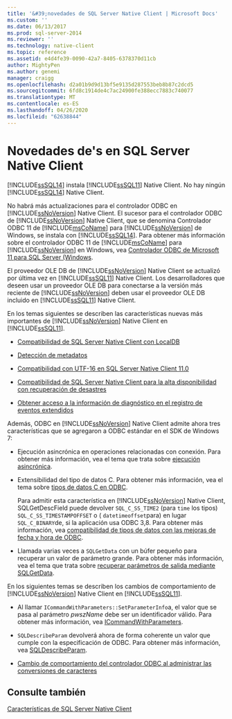 ```yaml
---
title: '&#39;novedades de SQL Server Native Client | Microsoft Docs'
ms.custom: ''
ms.date: 06/13/2017
ms.prod: sql-server-2014
ms.reviewer: ''
ms.technology: native-client
ms.topic: reference
ms.assetid: e4d4fe39-0090-42a7-8405-6378370d11cb
author: MightyPen
ms.author: genemi
manager: craigg
ms.openlocfilehash: d2a01b9d9d13bf5e9135d287553beb8b87c2dcd5
ms.sourcegitcommit: 6fd8c1914de4c7ac24900fe388ecc7883c740077
ms.translationtype: MT
ms.contentlocale: es-ES
ms.lasthandoff: 04/26/2020
ms.locfileid: "62638844"
---
```

# <a name="what39s-new-in-sql-server-native-client"></a>Novedades de&#39;s en SQL Server Native Client
  [!INCLUDE[ssSQL14](../../includes/sssql14-md.md)] instala [!INCLUDE[ssSQL11](../../includes/sssql11-md.md)] Native Client. No hay ningún [!INCLUDE[ssSQL14](../../includes/sssql14-md.md)] Native Client.  
  
 No habrá más actualizaciones para el controlador ODBC en [!INCLUDE[ssNoVersion](../../includes/ssnoversion-md.md)] Native Client. El sucesor para el controlador ODBC de [!INCLUDE[ssNoVersion](../../includes/ssnoversion-md.md)] Native Client, que se denomina Controlador ODBC 11 de [!INCLUDE[msCoName](../../includes/msconame-md.md)] para [!INCLUDE[ssNoVersion](../../includes/ssnoversion-md.md)] de Windows, se instala con [!INCLUDE[ssSQL14](../../includes/sssql14-md.md)]. Para obtener más información sobre el controlador ODBC 11 de [!INCLUDE[msCoName](../../includes/msconame-md.md)] para [!INCLUDE[ssNoVersion](../../includes/ssnoversion-md.md)] en Windows, vea [Controlador ODBC de Microsoft 11 para SQL Server (Windows](https://www.microsoft.com/download/details.aspx?id=36434).  
  
 El proveedor OLE DB de [!INCLUDE[ssNoVersion](../../includes/ssnoversion-md.md)] Native Client se actualizó por última vez en [!INCLUDE[ssSQL11](../../includes/sssql11-md.md)] Native Client. Los desarrolladores que deseen usar un proveedor OLE DB para conectarse a la versión más reciente de [!INCLUDE[ssNoVersion](../../includes/ssnoversion-md.md)] deben usar el proveedor OLE DB incluido en [!INCLUDE[ssSQL11](../../includes/sssql11-md.md)] Native Client.  
  
 En los temas siguientes se describen las características nuevas más importantes de [!INCLUDE[ssNoVersion](../../includes/ssnoversion-md.md)] Native Client en [!INCLUDE[ssSQL11](../../includes/sssql11-md.md)].  
  
-   [Compatibilidad de SQL Server Native Client con LocalDB](features/sql-server-native-client-support-for-localdb.md)  
  
-   [Detección de metadatos](features/metadata-discovery.md)  
  
-   [Compatibilidad con UTF-16 en SQL Server Native Client 11.0](features/utf-16-support-in-sql-server-native-client-11-0.md)  
  
-   [Compatibilidad de SQL Server Native Client para la alta disponibilidad con recuperación de desastres](features/sql-server-native-client-support-for-high-availability-disaster-recovery.md)  
  
-   [Obtener acceso a la información de diagnóstico en el registro de eventos extendidos](features/accessing-diagnostic-information-in-the-extended-events-log.md)  
  
 Además, ODBC en [!INCLUDE[ssNoVersion](../../includes/ssnoversion-md.md)] Native Client admite ahora tres características que se agregaron a ODBC estándar en el SDK de Windows 7:  
  
-   Ejecución asincrónica en operaciones relacionadas con conexión. Para obtener más información, vea el tema que trata sobre [ejecución asincrónica](https://go.microsoft.com/fwlink/?LinkID=191493).  
  
-   Extensibilidad del tipo de datos C. Para obtener más información, vea el tema sobre [tipos de datos C en ODBC](https://go.microsoft.com/fwlink/?LinkID=191495).  
  
     Para admitir esta característica en [!INCLUDE[ssNoVersion](../../includes/ssnoversion-md.md)] Native Client, SQLGetDescField puede devolver `SQL_C_SS_TIME2` (para `time` los tipos) `SQL_C_SS_TIMESTAMPOFFSET` o ( `datetimeoffset`para) en lugar `SQL_C_BINARY`de, si la aplicación usa ODBC 3,8. Para obtener más información, vea [compatibilidad de tipos de datos con las mejoras de fecha y hora de ODBC](features/date-and-time-improvements.md).  
  
-   Llamada varias veces a `SQLGetData` con un búfer pequeño para recuperar un valor de parámetro grande. Para obtener más información, vea el tema que trata sobre [recuperar parámetros de salida mediante SQLGetData](https://go.microsoft.com/fwlink/?LinkID=191494).  
  
 En los siguientes temas se describen los cambios de comportamiento de [!INCLUDE[ssNoVersion](../../includes/ssnoversion-md.md)] Native Client en [!INCLUDE[ssSQL11](../../includes/sssql11-md.md)].  
  
-   Al llamar `ICommandWithParameters::SetParameterInfo`a, el valor que se pasa al parámetro *pwszName* debe ser un identificador válido. Para obtener más información, vea [ICommandWithParameters](../native-client-ole-db-interfaces/icommandwithparameters.md).  
  
-   `SQLDescribeParam` devolverá ahora de forma coherente un valor que cumple con la especificación de ODBC. Para obtener más información, vea [SQLDescribeParam](../native-client-odbc-api/sqldescribeparam.md).  
  
-   [Cambio de comportamiento del controlador ODBC al administrar las conversiones de caracteres](features/odbc-driver-behavior-change-when-handling-character-conversions.md)  
  
## <a name="see-also"></a>Consulte también  
 [Características de SQL Server Native Client](features/sql-server-native-client-features.md)  
  
  
